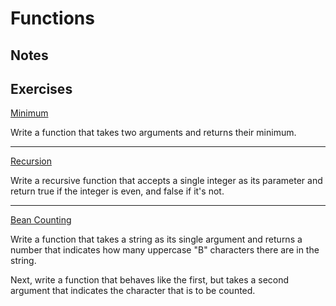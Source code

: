 # Functions

## Notes

## Exercises

[Minimum](./minimum.js)

Write a function that takes two arguments and returns their minimum.

---

[Recursion](./recursion.js)

Write a recursive function that accepts a single integer as its parameter and return true if the integer is even, and false if it's not.

---

[Bean Counting](./beancounting.js)

Write a function that takes a string as its single argument and returns a number that indicates how many uppercase "B" characters there are in the string.

Next, write a function that behaves like the first, but takes a second argument that indicates the character that is to be counted.
